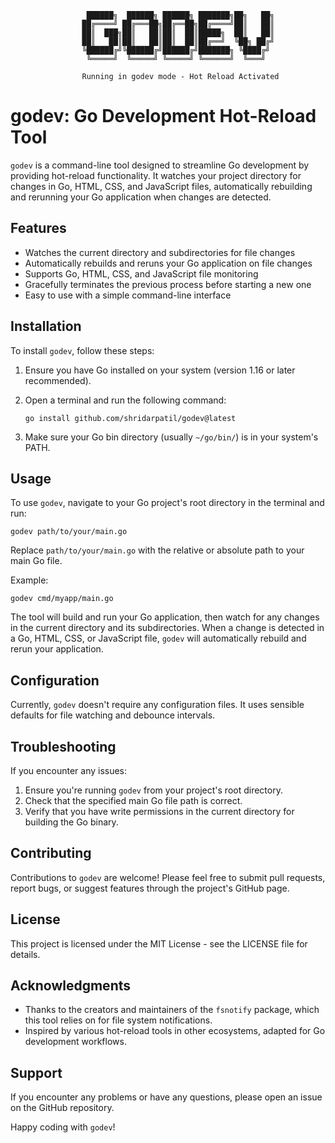 ```
                 ██████╗  ██████╗ ██████╗ ███████╗██╗   ██╗
                ██╔════╝ ██╔═══██╗██╔══██╗██╔════╝██║   ██║
                ██║  ███╗██║   ██║██║  ██║█████╗  ██║   ██║
                ██║   ██║██║   ██║██║  ██║██╔══╝  ╚██╗ ██╔╝
                ╚██████╔╝╚██████╔╝██████╔╝███████╗ ╚████╔╝ 
                 ╚═════╝  ╚═════╝ ╚═════╝ ╚══════╝  ╚═══╝  
                                           
                Running in godev mode - Hot Reload Activated
```
# godev: Go Development Hot-Reload Tool

`godev` is a command-line tool designed to streamline Go development by providing hot-reload functionality. It watches your project directory for changes in Go, HTML, CSS, and JavaScript files, automatically rebuilding and rerunning your Go application when changes are detected.

## Features

- Watches the current directory and subdirectories for file changes
- Automatically rebuilds and reruns your Go application on file changes
- Supports Go, HTML, CSS, and JavaScript file monitoring
- Gracefully terminates the previous process before starting a new one
- Easy to use with a simple command-line interface

## Installation

To install `godev`, follow these steps:

1. Ensure you have Go installed on your system (version 1.16 or later recommended).

2. Open a terminal and run the following command:

   ```
   go install github.com/shridarpatil/godev@latest
   ```

3. Make sure your Go bin directory (usually `~/go/bin/`) is in your system's PATH.

## Usage

To use `godev`, navigate to your Go project's root directory in the terminal and run:

```
godev path/to/your/main.go
```

Replace `path/to/your/main.go` with the relative or absolute path to your main Go file.

Example:

```
godev cmd/myapp/main.go
```

The tool will build and run your Go application, then watch for any changes in the current directory and its subdirectories. When a change is detected in a Go, HTML, CSS, or JavaScript file, `godev` will automatically rebuild and rerun your application.

## Configuration

Currently, `godev` doesn't require any configuration files. It uses sensible defaults for file watching and debounce intervals.

## Troubleshooting

If you encounter any issues:

1. Ensure you're running `godev` from your project's root directory.
2. Check that the specified main Go file path is correct.
3. Verify that you have write permissions in the current directory for building the Go binary.

## Contributing

Contributions to `godev` are welcome! Please feel free to submit pull requests, report bugs, or suggest features through the project's GitHub page.

## License

This project is licensed under the MIT License - see the LICENSE file for details.

## Acknowledgments

- Thanks to the creators and maintainers of the `fsnotify` package, which this tool relies on for file system notifications.
- Inspired by various hot-reload tools in other ecosystems, adapted for Go development workflows.

## Support

If you encounter any problems or have any questions, please open an issue on the GitHub repository.

Happy coding with `godev`!
